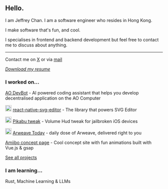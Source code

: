 ## Hello.

I am Jeffrey Chan. I am a software engineer who resides in Hong Kong.

I make software that's fun, and cool.

I specialises in frontend and backend development but feel free to contact me to discuss about anything.

----------

Contact me on [X](https://twitter.com/DevJeffHK) or via <a href="mailto:jeffrey@devjeff.info">mail</a>

*[Download my resume](/resume/resume.pdf)*

### I worked on...

[AO DevBot](https://devbot-preview_computerclub.ar.io) - AI powered coding assistant that helps you develop decentralised application on the AO Computer

<img src="https://devjeff.info/github-logo.svg" width="20"> [react-native-svg-editor](https://github.com/DevChanQ/react-native-svg-editor) - The library that powers SVG Editor

<img src="https://devjeff.info/github-logo.svg" width="20"> [Pikabu tweak](https://github.com/DevChanQ/pikabu) - Volume Hud tweak for jailbroken iOS devices

<img src="https://devjeff.info/arweave.svg" width="20"> [Arweave Today](https://arweavehub.com/today) - daily dose of Arweave, delivered right to you

[Amiibo concept page](https://devjeff.info/amiibo?name=ken) - Cool concept site with fun animations built with Vue.js & gsap

[See all projects](https://github.com/DevChanQ/my-projects)

### I am learning...

Rust, Machine Learning & LLMs